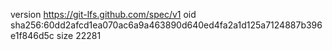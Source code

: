version https://git-lfs.github.com/spec/v1
oid sha256:60dd2afcd1ea070ac6a9a463890d640ed4fa2a1d125a7124887b396e1f846d5c
size 22281
